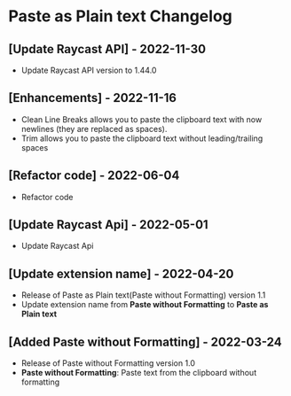 # Paste as Plain text Changelog

## [Update Raycast API] - 2022-11-30

- Update Raycast API version to 1.44.0

## [Enhancements] - 2022-11-16

- Clean Line Breaks allows you to paste the clipboard text with now newlines (they are replaced as spaces).
- Trim allows you to paste the clipboard text without leading/trailing spaces

## [Refactor code] - 2022-06-04
- Refactor code

## [Update Raycast Api] - 2022-05-01
- Update Raycast Api

## [Update extension name] - 2022-04-20
- Release of Paste as Plain text(Paste without Formatting) version 1.1
- Update extension name from **Paste without Formatting** to **Paste as Plain text**

## [Added Paste without Formatting] - 2022-03-24
- Release of Paste without Formatting version 1.0
- **Paste without Formatting**: Paste text from the clipboard without formatting